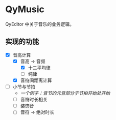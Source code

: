 # QyMusic

QyEditor 中关于音乐的业务逻辑。

## 实现的功能

- [x] 音高计算
  - [x] 音高 -> 音频
    - [x] 十二平均律
    - [ ] 纯律
  - [x] 音符间距离计算
- [ ] 小节与节拍
  - *一个例子：音节的元音部分于节拍开始处开始*
  - [ ] 音符时长相关
  - [ ] 装饰音
  - [ ] 音符 -> 绝对时长
